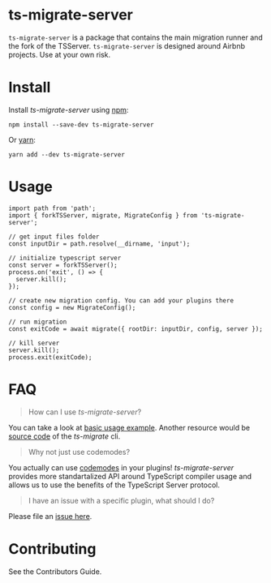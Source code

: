 # ts-migrate-server

`ts-migrate-server` is a package that contains the main migration runner and the fork of the TSServer.
`ts-migrate-server` is designed around Airbnb projects. Use at your own risk.

# Install


Install *ts-migrate-server* using [npm](https://www.npmjs.com):

`npm install --save-dev ts-migrate-server`

Or [yarn](https://yarnpkg.com):

`yarn add --dev ts-migrate-server`
 

# Usage
```
import path from 'path';
import { forkTSServer, migrate, MigrateConfig } from 'ts-migrate-server';

// get input files folder
const inputDir = path.resolve(__dirname, 'input');

// initialize typescript server
const server = forkTSServer();
process.on('exit', () => {
  server.kill();
});

// create new migration config. You can add your plugins there
const config = new MigrateConfig();

// run migration
const exitCode = await migrate({ rootDir: inputDir, config, server });

// kill server
server.kill();
process.exit(exitCode);
```

# FAQ

> How can I use *ts-migrate-server*?

You can take a look at [basic usage example](https://github.com/airbnb/ts-migrate/blob/master/packages/ts-migrate-example/src/index.ts#L2). 
Another resource would be [source code](https://github.com/airbnb/ts-migrate/blob/master/packages/ts-migrate/cli.ts) of the *ts-migrate* cli.

> Why not just use codemodes?

You actually can use [codemodes](https://github.com/airbnb/ts-migrate/blob/master/packages/ts-migrate-plugins/src/declare-missing-class-properties.ts) in your plugins! 
*ts-migrate-server* provides more standartalized API around TypeScript compiler usage and allows us to use the benefits of the TypeScript Server protocol.

> I have an issue with a specific plugin, what should I do?

Please file an [issue here](https://github.com/airbnb/ts-migrate/issues/new).

# Contributing

See the Contributors Guide.

